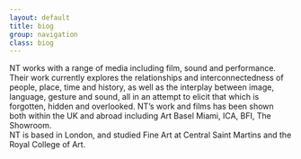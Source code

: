 ```yaml
---
layout: default
title: biog
group: navigation
class: biog
---
```

NT works with a range of media including film, sound and performance. Their work currently explores the relationships and interconnectedness of people, place, time and history, as well as the interplay between image, language, gesture and sound, all in an attempt to elicit that which is forgotten, hidden and overlooked. NT’s work and films has been shown both within the UK and abroad including Art Basel Miami, ICA, BFI, The Showroom.  
NT is based in London, and studied Fine Art at Central Saint Martins and the Royal College of Art.
